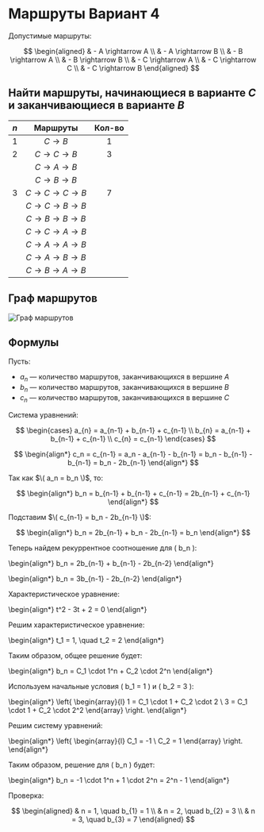 # Маршруты Вариант 4

Допустимые маршруты:

$$
\begin{aligned}
& - A \rightarrow A \\
& - A \rightarrow B \\
& - B \rightarrow A \\
& - B \rightarrow B \\
& - C \rightarrow A \\
& - C \rightarrow C \\
& - C \rightarrow B
\end{aligned}
$$

## Найти маршруты, начинающиеся в варианте $C$ и заканчивающиеся в варианте $B$

| $n$ | Маршруты                      | Кол-во |
| :---: | :----------------------------: | :---: |
| 1    | $C \rightarrow B$             | 1     |
| 2    | $C \rightarrow C \rightarrow B$ | 3     |
|      | $C \rightarrow A \rightarrow B$ |       |
|      | $C \rightarrow B \rightarrow B$ |       |
| 3    | $C \rightarrow C \rightarrow C \rightarrow B$ |  7    |
|      | $C \rightarrow C \rightarrow B \rightarrow B$ |       |
|      | $C \rightarrow B \rightarrow B \rightarrow B$ |       |
|      | $C \rightarrow C \rightarrow A \rightarrow B$ |       |
|      | $C \rightarrow A \rightarrow A \rightarrow B$ |       |
|      | $C \rightarrow A \rightarrow B \rightarrow B$ |       |
|      | $C \rightarrow B \rightarrow A \rightarrow B$ |       |

## Граф маршрутов

![Граф маршрутов](https://i.ibb.co/9hNmvXZ/2024-12-04-160028.png)

## Формулы

Пусть:
- $a_{n}$ — количество маршрутов, заканчивающихся в вершине $A$
- $b_{n}$ — количество маршрутов, заканчивающихся в вершине $B$
- $c_{n}$ — количество маршрутов, заканчивающихся в вершине $C$

Система уравнений:

$$
\begin{cases}
a_{n} = a_{n-1} + b_{n-1} + c_{n-1} \\
b_{n} = a_{n-1} + b_{n-1} + c_{n-1} \\
c_{n} = c_{n-1}
\end{cases}
$$

$$
\begin{align*}
c_n = c_{n-1} = a_n - a_{n-1} - b_{n-1} = b_n - b_{n-1} - b_{n-1} = b_n - 2b_{n-1}
\end{align*}
$$


Так как $\( a_n = b_n \)$, то:

$$
\begin{align*}
b_n = b_{n-1} + b_{n-1} + c_{n-1} = 2b_{n-1} + c_{n-1}
\end{align*}
$$

Подставим $\( c_{n-1} = b_n - 2b_{n-1} \)$:

$$
\begin{align*}
b_n = 2b_{n-1} + b_n - 2b_{n-1} = b_n
\end{align*}
$$

Теперь найдем рекуррентное соотношение для \( b_n \):

\begin{align*}
b_n = 2b_{n-1} + b_{n-1} - 2b_{n-2}
\end{align*}

\begin{align*}
b_n = 3b_{n-1} - 2b_{n-2}
\end{align*}

Характеристическое уравнение:

\begin{align*}
t^2 - 3t + 2 = 0
\end{align*}

Решим характеристическое уравнение:

\begin{align*}
t_1 = 1, \quad t_2 = 2
\end{align*}

Таким образом, общее решение будет:

\begin{align*}
b_n = C_1 \cdot 1^n + C_2 \cdot 2^n
\end{align*}

Используем начальные условия \( b_1 = 1 \) и \( b_2 = 3 \):

\begin{align*}
\left\{
\begin{array}{l}
1 = C_1 \cdot 1 + C_2 \cdot 2 \\
3 = C_1 \cdot 1 + C_2 \cdot 2^2
\end{array}
\right.
\end{align*}

Решим систему уравнений:

\begin{align*}
\left\{
\begin{array}{l}
C_1 = -1 \\
C_2 = 1
\end{array}
\right.
\end{align*}

Таким образом, решение для \( b_n \) будет:

\begin{align*}
b_n = -1 \cdot 1^n + 1 \cdot 2^n = 2^n - 1
\end{align*}

Проверка:

$$
\begin{aligned}
& n = 1, \quad b_{1} = 1 \\
& n = 2, \quad b_{2} = 3 \\
& n = 3, \quad b_{3} = 7
\end{aligned}
$$
